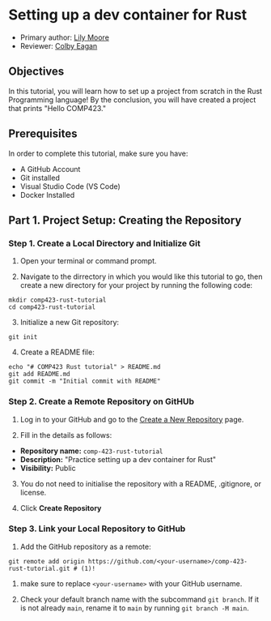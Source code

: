 # Setting up a dev container for Rust

* Primary author: [Lily Moore](https://github.com/lilyem)
* Reviewer: [Colby Eagan](https://github.com/colbyeagan)

## Objectives

In this tutorial, you will learn how to set up a project from scratch in the Rust Programming language! By the conclusion, you will have created a project that prints "Hello COMP423."

## Prerequisites

In order to complete this tutorial, make sure you have:

* A GitHub Account
* Git installed
* Visual Studio Code (VS Code)
* Docker Installed

## Part 1. Project Setup: Creating the Repository

### Step 1. Create a Local Directory and Initialize Git

1) Open your terminal or command prompt.

2) Navigate to the dirrectory in which you would like this tutorial to go, then create a new directory for your project by running the following code:  

``` shell
mkdir comp423-rust-tutorial
cd comp423-rust-tutorial
```

3) Initialize a new Git repository:

``` shell
git init
```

4) Create a README file:

``` shell
echo "# COMP423 Rust tutorial" > README.md
git add README.md
git commit -m "Initial commit with README"
```

### Step 2. Create a Remote Repository on GitHUb

1) Log in to your GitHub and go to the [Create a New Repository](https://github.com/new) page. 

2) Fill in the details as follows:

* **Repository name:** `comp-423-rust-tutorial`
* **Description:** "Practice setting up a dev container for Rust"
* **Visibility:** Public

3) You do not need to initialise the repository with a README, .gitignore, or license.

4) Click **Create Repository**

### Step 3. Link your Local Repository to GitHub

1) Add the GitHub repository as a remote:

``` shell
git remote add origin https://github.com/<your-username>/comp-423-rust-tutorial.git # (1)!
```

1.  make sure to replace `<your-username>` with your GitHub username.

2) Check your default branch name with the subcommand `git branch`. If it is not already `main`, rename it to `main` by running `git branch -M main`. 

